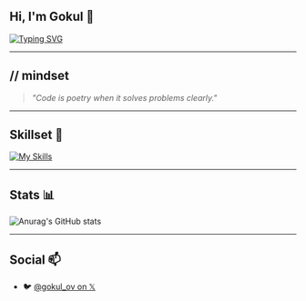 ## Hi, I'm Gokul 👋

[![Typing SVG](https://readme-typing-svg.demolab.com?font=Fira+Code&size=22&duration=3000&pause=998&color=B3F724&center=true&width=435&lines=%24+Creative+Technologist;%24+Automating+the+boring+stuff)](https://git.io/typing-svg)

---
## // mindset

> _"Code is poetry when it solves problems clearly."_

---
## Skillset 🚀

[![My Skills](https://skillicons.dev/icons?i=python,bash,linux,nodejs,git,react,go,js,html)](https://skillicons.dev)

---
## Stats 📊

![Anurag's GitHub stats](https://github-readme-stats.vercel.app/api?username=gokul810&show_icons=true&theme=merko)

---
## Social 📫
- 🐦 [@gokul_ov on 𝕏](https://twitter.com/gokul_ov)
